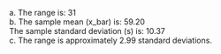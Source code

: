a. The range is: 31  
b. The sample mean (x_bar) is: 59.20  
      The sample standard deviation (s) is: 10.37  
c. The range is approximately 2.99 standard deviations.
